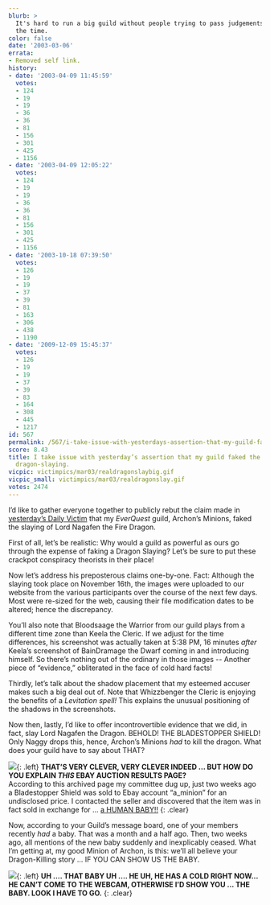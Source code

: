 ```yaml
---
blurb: >
  It's hard to run a big guild without people trying to pass judgements on you all
  the time.
color: false
date: '2003-03-06'
errata:
- Removed self link.
history:
- date: '2003-04-09 11:45:59'
  votes:
  - 124
  - 19
  - 19
  - 36
  - 36
  - 81
  - 156
  - 301
  - 425
  - 1156
- date: '2003-04-09 12:05:22'
  votes:
  - 124
  - 19
  - 19
  - 36
  - 36
  - 81
  - 156
  - 301
  - 425
  - 1156
- date: '2003-10-18 07:39:50'
  votes:
  - 126
  - 19
  - 19
  - 37
  - 39
  - 81
  - 163
  - 306
  - 438
  - 1190
- date: '2009-12-09 15:45:37'
  votes:
  - 126
  - 19
  - 19
  - 37
  - 39
  - 83
  - 164
  - 308
  - 445
  - 1217
id: 567
permalink: /567/i-take-issue-with-yesterdays-assertion-that-my-guild-faked-the-everquest-dragonslaying/
score: 8.43
title: I take issue with yesterday’s assertion that my guild faked the *EverQuest*
  dragon-slaying.
vicpic: victimpics/mar03/realdragonslaybig.gif
vicpic_small: victimpics/mar03/realdragonslay.gif
votes: 2474
---
```


I’d like to gather everyone together to publicly rebut the claim made in
[yesterday’s Daily Victim](%ARTICLE[566]%) that my *EverQuest*
guild, Archon’s Minions, faked the slaying of Lord Nagafen the Fire
Dragon.

First of all, let’s be realistic: Why would a guild as powerful as ours
go through the expense of faking a Dragon Slaying? Let’s be sure to put
these crackpot conspiracy theorists in their place!

Now let’s address his preposterous claims one-by-one. Fact: Although the
slaying took place on November 16th, the images were uploaded to our
website from the various participants over the course of the next few
days. Most were re-sized for the web, causing their file modification
dates to be altered; hence the discrepancy.

You’ll also note that Bloodsaage the Warrior from our guild plays from a
different time zone than Keela the Cleric. If we adjust for the time
differences, his screenshot was actually taken at 5:38 PM, 16 minutes
*after* Keela’s screenshot of BainDramage the Dwarf coming in and
introducing himself. So there’s nothing out of the ordinary in those
images -- Another piece of “evidence,” obliterated in the face of cold
hard facts!

Thirdly, let’s talk about the shadow placement that my esteemed accuser
makes such a big deal out of. Note that Whizzbenger the Cleric is
enjoying the benefits of a *Levitation spell!* This explains the unusual
positioning of the shadows in the screenshots.

Now then, lastly, I’d like to offer incontrovertible evidence that we
did, in fact, slay Lord Nagafen the Dragon. BEHOLD! THE BLADESTOPPER
SHIELD! Only Naggy drops this, hence, Archon’s Minions *had* to kill the
dragon. What does your guild have to say about THAT?

[![](img/victimpics/mar03/fakedragonslay.gif)](%ARTICLE[566]%){: .left}
**THAT’S VERY CLEVER, VERY CLEVER INDEED ... BUT HOW DO YOU EXPLAIN
*THIS* EBAY AUCTION RESULTS PAGE?**  
 According to this archived page my committee dug up, just two weeks ago
a Bladestopper Shield was sold to Ebay account “a\_minion” for an
undisclosed price. I contacted the seller and discovered that the item
was in fact sold in exchange for ... [a HUMAN
BABY!!](%ARTICLE[284]%)
{: .clear}

Now, according to your Guild’s message board, one of your members
recently *had* a baby. That was a month and a half ago. Then, two weeks
ago, all mentions of the new baby suddenly and inexplicably ceased. What
I’m getting at, my good Minion of Archon, is this: we’ll all believe
your Dragon-Killing story ... IF YOU CAN SHOW US THE BABY.

[![](img/victimpics/mar03/realdragonslay.gif)](%ARTICLE[567]%){: .left} **UH
.... THAT BABY UH .... HE UH, HE HAS A COLD RIGHT NOW... HE CAN’T COME
TO THE WEBCAM, OTHERWISE I’D SHOW YOU ... THE BABY. LOOK I HAVE TO GO.**
{: .clear}

